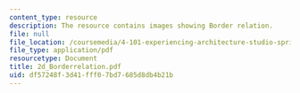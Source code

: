 ```yaml
---
content_type: resource
description: The resource contains images showing Border relation.
file: null
file_location: /coursemedia/4-101-experiencing-architecture-studio-spring-2003/df57248f3d41fff07bd7685d8db4b21b_2d_Borderrelation.pdf
file_type: application/pdf
resourcetype: Document
title: 2d_Borderrelation.pdf
uid: df57248f-3d41-fff0-7bd7-685d8db4b21b
---
```

